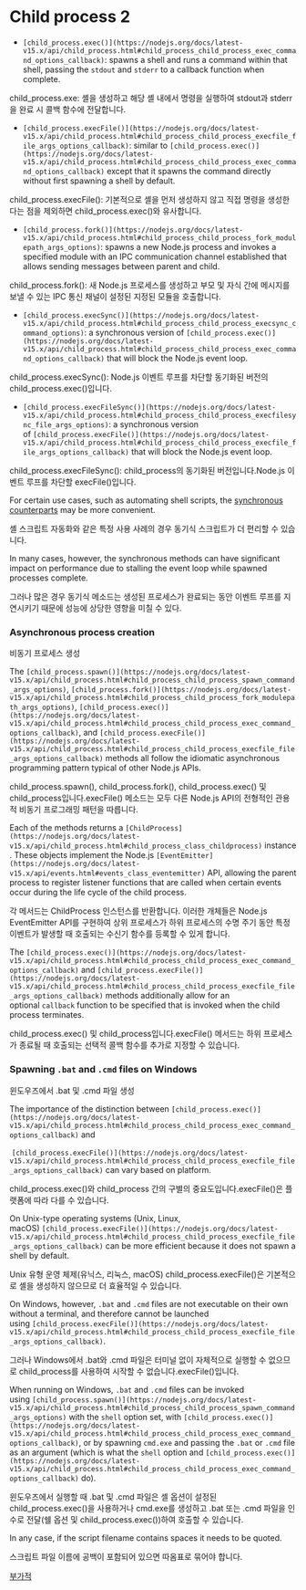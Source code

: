 # Child process 2

- `[child_process.exec()](https://nodejs.org/docs/latest-v15.x/api/child_process.html#child_process_child_process_exec_command_options_callback)`: spawns a shell and runs a command within that shell, passing the `stdout` and `stderr` to a callback function when complete.

child_process.exe: 셸을 생성하고 해당 셸 내에서 명령을 실행하여 stdout과 stderr을 완료 시 콜백 함수에 전달합니다.

- `[child_process.execFile()](https://nodejs.org/docs/latest-v15.x/api/child_process.html#child_process_child_process_execfile_file_args_options_callback)`: similar to `[child_process.exec()](https://nodejs.org/docs/latest-v15.x/api/child_process.html#child_process_child_process_exec_command_options_callback)` except that it spawns the command directly without first spawning a shell by default.

child_process.execFile(): 기본적으로 셸을 먼저 생성하지 않고 직접 명령을 생성한다는 점을 제외하면 child_process.exec()와 유사합니다.

- `[child_process.fork()](https://nodejs.org/docs/latest-v15.x/api/child_process.html#child_process_child_process_fork_modulepath_args_options)`: spawns a new Node.js process and invokes a specified module with an IPC communication channel established that allows sending messages between parent and child.

child_process.fork(): 새 Node.js 프로세스를 생성하고 부모 및 자식 간에 메시지를 보낼 수 있는 IPC 통신 채널이 설정된 지정된 모듈을 호출합니다.

- `[child_process.execSync()](https://nodejs.org/docs/latest-v15.x/api/child_process.html#child_process_child_process_execsync_command_options)`: a synchronous version of `[child_process.exec()](https://nodejs.org/docs/latest-v15.x/api/child_process.html#child_process_child_process_exec_command_options_callback)` that will block the Node.js event loop.

child_process.execSync(): Node.js 이벤트 루프를 차단할 동기화된 버전의 child_process.exec()입니다.

- `[child_process.execFileSync()](https://nodejs.org/docs/latest-v15.x/api/child_process.html#child_process_child_process_execfilesync_file_args_options)`: a synchronous version of `[child_process.execFile()](https://nodejs.org/docs/latest-v15.x/api/child_process.html#child_process_child_process_execfile_file_args_options_callback)` that will block the Node.js event loop.

child_process.execFileSync(): child_process의 동기화된 버전입니다.Node.js 이벤트 루프를 차단할 execFile()입니다.

For certain use cases, such as automating shell scripts, the [synchronous counterparts](https://nodejs.org/docs/latest-v15.x/api/child_process.html#child_process_synchronous_process_creation) may be more convenient. 

셸 스크립트 자동화와 같은 특정 사용 사례의 경우 동기식 스크립트가 더 편리할 수 있습니다.

In many cases, however, the synchronous methods can have significant impact on performance due to stalling the event loop while spawned processes complete.

그러나 많은 경우 동기식 메소드는 생성된 프로세스가 완료되는 동안 이벤트 루프를 지연시키기 때문에 성능에 상당한 영향을 미칠 수 있다.

### **Asynchronous process creation**

비동기 프로세스 생성

The `[child_process.spawn()](https://nodejs.org/docs/latest-v15.x/api/child_process.html#child_process_child_process_spawn_command_args_options)`, `[child_process.fork()](https://nodejs.org/docs/latest-v15.x/api/child_process.html#child_process_child_process_fork_modulepath_args_options)`, `[child_process.exec()](https://nodejs.org/docs/latest-v15.x/api/child_process.html#child_process_child_process_exec_command_options_callback)`, and `[child_process.execFile()](https://nodejs.org/docs/latest-v15.x/api/child_process.html#child_process_child_process_execfile_file_args_options_callback)` methods all follow the idiomatic asynchronous programming pattern typical of other Node.js APIs.

child_process.spawn(), child_process.fork(), child_process.exec() 및 child_process입니다.execFile() 메소드는 모두 다른 Node.js API의 전형적인 관용적 비동기 프로그래밍 패턴을 따릅니다.

Each of the methods returns a `[ChildProcess](https://nodejs.org/docs/latest-v15.x/api/child_process.html#child_process_class_childprocess)` instance. These objects implement the Node.js `[EventEmitter](https://nodejs.org/docs/latest-v15.x/api/events.html#events_class_eventemitter)` API, allowing the parent process to register listener functions that are called when certain events occur during the life cycle of the child process.

각 메서드는 ChildProcess 인스턴스를 반환합니다. 이러한 개체들은 Node.js EventEmitter API를 구현하여 상위 프로세스가 하위 프로세스의 수명 주기 동안 특정 이벤트가 발생할 때 호출되는 수신기 함수를 등록할 수 있게 합니다.

The `[child_process.exec()](https://nodejs.org/docs/latest-v15.x/api/child_process.html#child_process_child_process_exec_command_options_callback)` and `[child_process.execFile()](https://nodejs.org/docs/latest-v15.x/api/child_process.html#child_process_child_process_execfile_file_args_options_callback)` methods additionally allow for an optional `callback` function to be specified that is invoked when the child process terminates.

child_process.exec() 및 child_process입니다.execFile() 메서드는 하위 프로세스가 종료될 때 호출되는 선택적 콜백 함수를 추가로 지정할 수 있습니다.

### **Spawning `.bat` and `.cmd` files on Windows**

윈도우즈에서 .bat 및 .cmd 파일 생성

The importance of the distinction between `[child_process.exec()](https://nodejs.org/docs/latest-v15.x/api/child_process.html#child_process_child_process_exec_command_options_callback)` and

 `[child_process.execFile()](https://nodejs.org/docs/latest-v15.x/api/child_process.html#child_process_child_process_execfile_file_args_options_callback)` can vary based on platform. 

child_process.exec()와 child_process 간의 구별의 중요도입니다.execFile()은 플랫폼에 따라 다를 수 있습니다.

On Unix-type operating systems (Unix, Linux, macOS) `[child_process.execFile()](https://nodejs.org/docs/latest-v15.x/api/child_process.html#child_process_child_process_execfile_file_args_options_callback)` can be more efficient because it does not spawn a shell by default. 

Unix 유형 운영 체제(유닉스, 리눅스, macOS) child_process.execFile()은 기본적으로 셸을 생성하지 않으므로 더 효율적일 수 있습니다.

On Windows, however, `.bat` and `.cmd` files are not executable on their own without a terminal, and therefore cannot be launched using `[child_process.execFile()](https://nodejs.org/docs/latest-v15.x/api/child_process.html#child_process_child_process_execfile_file_args_options_callback)`. 

그러나 Windows에서 .bat와 .cmd 파일은 터미널 없이 자체적으로 실행할 수 없으므로 child_process를 사용하여 시작할 수 없습니다.execFile()입니다.

When running on Windows, `.bat` and `.cmd` files can be invoked using `[child_process.spawn()](https://nodejs.org/docs/latest-v15.x/api/child_process.html#child_process_child_process_spawn_command_args_options)` with the `shell` option set, with `[child_process.exec()](https://nodejs.org/docs/latest-v15.x/api/child_process.html#child_process_child_process_exec_command_options_callback)`, or by spawning `cmd.exe` and passing the `.bat` or `.cmd` file as an argument (which is what the `shell` option and `[child_process.exec()](https://nodejs.org/docs/latest-v15.x/api/child_process.html#child_process_child_process_exec_command_options_callback)` do). 

윈도우즈에서 실행할 때 .bat 및 .cmd 파일은 셸 옵션이 설정된 child_process.exec()을 사용하거나 cmd.exe를 생성하고 .bat 또는 .cmd 파일을 인수로 전달(쉘 옵션 및 child_process.exec())하여 호출할 수 있습니다.

In any case, if the script filename contains spaces it needs to be quoted.

스크립트 파일 이름에 공백이 포함되어 있으면 따옴표로 묶어야 합니다.

[부가적 ](https://www.notion.so/cb9f01fa2b4e480aad3123f645187085)
